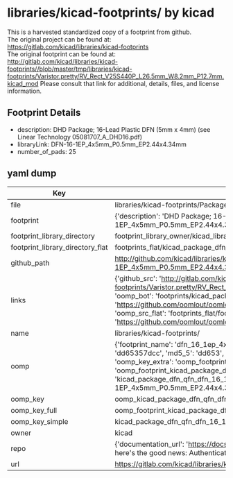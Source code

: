 # libraries/kicad-footprints/ by kicad  
This is a harvested standardized copy of a footprint from github.  
The original project can be found at:  
https://gitlab.com/kicad/libraries/kicad-footprints  
The original footprint can be found at:
http://gitlab.com/kicad/libraries/kicad-footprints//blob/master/tmp/libraries/kicad-footprints/Varistor.pretty/RV_Rect_V25S440P_L26.5mm_W8.2mm_P12.7mm.kicad_mod
Please consult that link for additional, details, files, and license information.  
## Footprint Details
* description: DHD Package; 16-Lead Plastic DFN (5mm x 4mm) (see Linear Technology 05081707_A_DHD16.pdf)  
* libraryLink: DFN-16-1EP_4x5mm_P0.5mm_EP2.44x4.34mm  
* number_of_pads: 25  
## yaml dump  
| Key | Value |  
| --- | --- |  
| file | libraries/kicad-footprints/Package_DFN_QFN.pretty/DFN-16-1EP_4x5mm_P0.5mm_EP2.44x4.34mm.kicad_mod |  
| footprint | {'description': 'DHD Package; 16-Lead Plastic DFN (5mm x 4mm) (see Linear Technology 05081707_A_DHD16.pdf)', 'libraryLink': 'DFN-16-1EP_4x5mm_P0.5mm_EP2.44x4.34mm', 'number_of_pads': 25} |  
| footprint_library_directory | footprint_library_owner/kicad_libraries/kicad-footprints/ |  
| footprint_library_directory_flat | footprints_flat/kicad_package_dfn_qfn_dfn_16_1ep_4x5mm_p0_5mm_ep2_44x4_34mm/working |  
| github_path | http://github.com/kicad/libraries/kicad-footprints//blob/master/tmp/libraries/kicad-footprints/Package_DFN_QFN.pretty/DFN-16-1EP_4x5mm_P0.5mm_EP2.44x4.34mm.kicad_mod |  
| links | {'github_src': 'http://gitlab.com/kicad/libraries/kicad-footprints//blob/master/tmp/libraries/kicad-footprints/Varistor.pretty/RV_Rect_V25S440P_L26.5mm_W8.2mm_P12.7mm.kicad_mod', 'github_src_repo': 'https://gitlab.com/kicad/libraries/kicad-footprints', 'oomp_bot': 'footprints/kicad_package_dfn_qfn_dfn_16_1ep_4x5mm_p0_5mm_ep2_44x4_34mm/working', 'oomp_bot_github': 'https://github.com/oomlout/oomlout_oomp_footprint_bot/tree/main/footprints/kicad_package_dfn_qfn_dfn_16_1ep_4x5mm_p0_5mm_ep2_44x4_34mm/working', 'oomp_src_flat': 'footprints_flat/footprints_flat/kicad_package_dfn_qfn_dfn_16_1ep_4x5mm_p0_5mm_ep2_44x4_34mm/working', 'oomp_src_flat_github': 'https://github.com/oomlout/oomlout_oomp_footprint_src/tree/main/footprints_flat/kicad_package_dfn_qfn_dfn_16_1ep_4x5mm_p0_5mm_ep2_44x4_34mm/working'} |  
| name | libraries/kicad-footprints/ |  
| oomp | {'footprint_name': 'dfn_16_1ep_4x5mm_p0_5mm_ep2_44x4_34mm', 'library_name': 'package_dfn_qfn', 'md5': 'dd65357dccaf67c5b800e662af1d88e1', 'md5_10': 'dd65357dcc', 'md5_5': 'dd653', 'md5_6': 'dd6535', 'oomp_key': 'oomp_kicad_package_dfn_qfn_dfn_16_1ep_4x5mm_p0_5mm_ep2_44x4_34mm', 'oomp_key_extra': 'oomp_footprint_kicad_package_dfn_qfn_dfn_16_1ep_4x5mm_p0_5mm_ep2_44x4_34mm', 'oomp_key_full': 'oomp_footprint_kicad_package_dfn_qfn_dfn_16_1ep_4x5mm_p0_5mm_ep2_44x4_34mm_dd6535', 'oomp_key_simple': 'kicad_package_dfn_qfn_dfn_16_1ep_4x5mm_p0_5mm_ep2_44x4_34mm', 'original_filename': 'libraries/kicad-footprints/Package_DFN_QFN.pretty/DFN-16-1EP_4x5mm_P0.5mm_EP2.44x4.34mm.kicad_mod', 'owner_name': 'kicad'} |  
| oomp_key | oomp_kicad_package_dfn_qfn_dfn_16_1ep_4x5mm_p0_5mm_ep2_44x4_34mm |  
| oomp_key_full | oomp_footprint_kicad_package_dfn_qfn_dfn_16_1ep_4x5mm_p0_5mm_ep2_44x4_34mm |  
| oomp_key_simple | kicad_package_dfn_qfn_dfn_16_1ep_4x5mm_p0_5mm_ep2_44x4_34mm |  
| owner | kicad |  
| repo | {'documentation_url': 'https://docs.github.com/rest/overview/resources-in-the-rest-api#rate-limiting', 'message': "API rate limit exceeded for 84.66.173.59. (But here's the good news: Authenticated requests get a higher rate limit. Check out the documentation for more details.)"} |  
| url | https://gitlab.com/kicad/libraries/kicad-footprints |  

